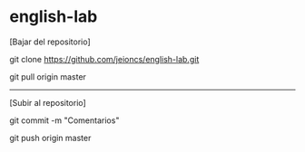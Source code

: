 # english-lab

[Bajar del repositorio]

git clone https://github.com/jeioncs/english-lab.git

git pull origin master

----------------------------------------------------------

[Subir al repositorio]

git commit -m "Comentarios"

git push origin master

